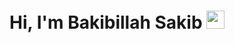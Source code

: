 # Hi, I'm Bakibillah Sakib <img src="https://github.com/sakibian/sakibian/blob/master/Assets/Hi.gif" width="29px">

